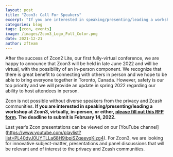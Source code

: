 ```yaml
---
layout: post
title: "Zcon3: Call For Speakers"
excerpt: "If you are interested in speaking/presenting/leading a workshop at Zcon3, virtually, in-person, or either, please fill out the RFP form."
categories: blog
tags: [zcon, events]
image: /images/Zcon3_Logo_Full_Color.png
date: 2021-12-21
author: zfteam
---
```

After the success of Zcon2 Lite, our first fully-virtual conference, we are happy to announce that Zcon3 will be held in late June 2022 and will be virtual, with the possibility of an in-person component. We recognize that there is great benefit to connecting with others in person and we hope to be able to bring everyone together in Toronto, Canada. However, safety is our top priority and we will provide an update in spring 2022 regarding our ability to host attendees in person. 

Zcon is not possible without diverse speakers from the privacy and Zcash communities. **If you are interested in speaking/presenting/leading a workshop at Zcon3, virtually, in-person, or either, [please fill out this RFP form](https://forms.gle/QsYRTW1aBnYMTbuC9). The deadline to submit is February 14, 2022.** 

Last year’s Zcon presentations can be viewed on our [YouTube channel] (https://www.youtube.com/playlist?list=PL40dyJ0UYTLLa68H9ibpiSZqeevqKizg4). For Zcon3, we are looking for innovative subject-matter, presentations and panel discussions that will be relevant and of interest to the privacy and Zcash communities. 
